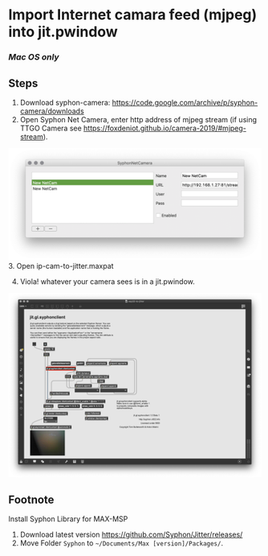 

# Import Internet camara feed (mjpeg) into jit.pwindow  
### *Mac OS only*


## Steps
1. Download syphon-camera: https://code.google.com/archive/p/syphon-camera/downloads
2. Open Syphon Net Camera, enter http address of mjpeg stream (if using TTGO Camera see https://foxdeniot.github.io/camera-2019/#mjpeg-stream).
  <img src='snc.png'>
3. Open ip-cam-to-jitter.maxpat

4. Viola! whatever your camera sees is in a jit.pwindow.
  <img src='screenshot.png'>


## Footnote
Install Syphon Library for MAX-MSP 
1. Download latest version https://github.com/Syphon/Jitter/releases/
2. Move Folder `Syphon` to `~/Documents/Max [version]/Packages/`.

